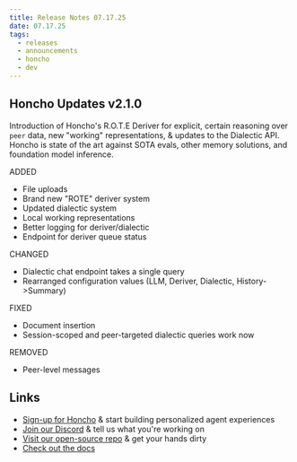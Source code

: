 ```yaml
---
title: Release Notes 07.17.25
date: 07.17.25
tags:
  - releases
  - announcements
  - honcho
  - dev
---
```


## Honcho Updates v2.1.0

Introduction of Honcho's R.O.T.E Deriver for explicit, certain reasoning over `peer` data, new "working" representations, & updates to the Dialectic API. Honcho is state of the art against SOTA evals, other memory solutions, and foundation model inference.

ADDED

- File uploads
- Brand new "ROTE" deriver system
- Updated dialectic system
- Local working representations
- Better logging for deriver/dialectic
- Endpoint for deriver queue status

CHANGED

- Dialectic chat endpoint takes a single query
- Rearranged configuration values (LLM, Deriver, Dialectic, History->Summary)

FIXED

- Document insertion
- Session-scoped and peer-targeted dialectic queries work now

REMOVED

- Peer-level messages

## Links

- [Sign-up for Honcho](https://app.honcho.dev/) & start building personalized agent experiences
- [Join our Discord](https://discord.gg/honcho) & tell us what you're working on
- [Visit our open-source repo](https://github.com/plastic-labs/honcho) & get your hands dirty
- [Check out the docs](https://docs.honcho.dev)